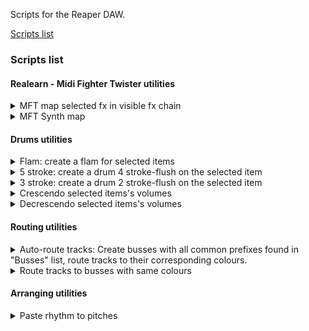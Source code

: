 Scripts for the Reaper DAW.

[Scripts list](#scripts-list) 

### Scripts list
#### Realearn - Midi Fighter Twister utilities
<details>
 <summary>MFT map selected fx in visible fx chain</summary> 

`$REAPERPATH/Scripts/perken/realearn/lua_mapper/MFT_map_selected_fx_in_visible_fx_chain.lua`
##### HOW TO USE: 
  - have a realearn instance on the current track with the Midi fighter's preset loaded in the controller compartment.
  - open the FXchain
  - select some FX in current chain, 
  - focus the arrange view, 
  - call the script
  - focus realearn
  - click button «import from clipboard» 
##### What it does: 
  Each parameter of the selected FX gets assigned a knob on the Midi Fighter Twister.
  Paging is done with side-buttons. 
  Only basic jsfx seem to work correctly atm.
</details>
<details>
 <summary>MFT Synth map</summary> 

`$REAPERPATH/Scripts/perken/realearn/synth_map/synth_map_midiFighter.lua`
##### HOW TO USE: 
- have a realearn instance with the Midi fighter's preset loaded in the controller compartment.
- call the script
- focus the realearn window,
- click «import from clipboard»
- NB LINUX USERS: realearn struggles to read from clipboard directly, you might have to paste into a text editor first, and then copy from there.
##### What it does: 
See full description at [the forum post](https://forum.cockos.com/showpost.php?p=2731732&postcount=3803)
</details>


#### Drums utilities
<details>
 <summary>Flam: create a flam for selected items</summary> 

`$REAPERPATH/Scripts/perken/main/drum_actions/flam.lua`
##### HOW TO USE: 
- in arrange view, select an item and call the action
##### What it does: 
- creates a flam right before the selected items, at a lower volume
- works with midi, too
![Drum Flam script demo](./gifs/drums_flam.gif)
</details>

<details>
 <summary>5 stroke: create a drum 4 stroke-flush on the selected item</summary> 

`$REAPERPATH/Scripts/perken/main/drum_actions/5stroke.lua`
##### HOW TO USE: 
- in arrange view, select an item and call the action
##### What it does: 
- creates a 4stroke right before the selected items, at a lower volume
- works with midi, too
![Drum 5stroke script demo](./gifs/drums_5stroke.gif)
</details>

<details>
 <summary>3 stroke: create a drum 2 stroke-flush on the selected item</summary> 

`$REAPERPATH/Scripts/perken/main/drum_actions/3stroke.lua`
##### HOW TO USE: 
- in arrange view, select an item and call the action
##### What it does: 
- creates a 2stroke right before the selected items, at a lower volume
- works with midi, too
![Drum 3stroke script demo](./gifs/drums_3stroke.gif)
</details>

<details>
 <summary>Crescendo selected items's volumes</summary> 

`$REAPERPATH/Scripts/perken/main/drum_actions/crescendo_items_volumes.lua`
##### HOW TO USE: 
- in arrange view, select some items (preferably next to each other) and call the action
##### What it does: 
- Tweaks the volume of the selected items to create a crescendo
![Drum Crescendo script demo](./gifs/drums_cresc.gif)
</details>

<details>
 <summary>Decrescendo selected items's volumes</summary> 

`$REAPERPATH/Scripts/perken/main/drum_actions/decrescendo_items_volumes.lua`
##### HOW TO USE: 
- in arrange view, select some items (preferably next to each other) and call the action
##### What it does: 
- Tweaks the volume of the selected items to create a decrescendo
![Drum DeCrescendo script demo](./gifs/drums_decresc.gif)
</details>


#### Routing utilities
<details>
 <summary>Auto-route tracks: Create busses with all common prefixes found in "Busses" list, route tracks to their corresponding colours.</summary> 

`$REAPERPATH/Scripts/perken/main/Routing/CreateBusses.lua`
##### HOW TO USE: 
- call action from arrange view
##### What it does: 
- Creates busses with all common prefixes found in "Busses" list.
- Then routes all tracks to their corresponding busses, using matching colors.
- Removes any unused busses.
- Common Prefixes are:
- "BA", "BGV", "BR", "Choir", "DR", "FX", "FullMix", "GTR", "Keys", "LD", "PD", "PL", "PNO", "PRC ", "STR", "TXT", "WD",
![Auto-route busses demo](./gifs/build_busses.gif)
</details>
<details>
 <summary>Route tracks to busses with same colours</summary> 

`$REAPERPATH/Scripts/perken/main/Routing/routeColoursToBusses.lua`
##### HOW TO USE: 
- call action from arrange view
##### What it does: 
- assuming all the needed busses are already in the session,
- route all tracks with "bus" in name to receive from other tracks with same color
</details>

#### Arranging utilities
<details>
 <summary>Paste rhythm to pitches</summary> 
Mod from Pandabot's excellent [Paste Rhythm](https://forum.cockos.com/showthread.php?t=214231). Difference is, my version doesn't require a special copy action

`$REAPERPATH/Scripts/perken/main/pasteRhythmToPitches.lua`
##### HOW TO USE: 
- copy an item in arrange view
- select another item, call the action
##### What it does: 
- pastes the copied item's rhythm to current item's pitches
</details>
